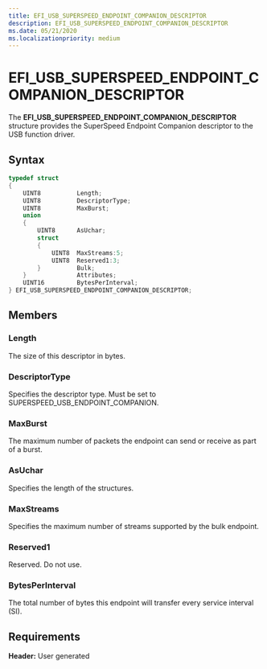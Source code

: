 ```yaml
---
title: EFI_USB_SUPERSPEED_ENDPOINT_COMPANION_DESCRIPTOR
description: EFI_USB_SUPERSPEED_ENDPOINT_COMPANION_DESCRIPTOR
ms.date: 05/21/2020
ms.localizationpriority: medium
---
```


# EFI\_USB\_SUPERSPEED\_ENDPOINT\_COMPANION\_DESCRIPTOR

The **EFI\_USB\_SUPERSPEED\_ENDPOINT\_COMPANION\_DESCRIPTOR** structure provides the SuperSpeed Endpoint Companion descriptor to the USB function driver.

## Syntax

```cpp
typedef struct
{
    UINT8          Length;
    UINT8          DescriptorType;
    UINT8          MaxBurst;
    union
    {
        UINT8      AsUchar;
        struct
        {
            UINT8  MaxStreams:5;
            UINT8  Reserved1:3;
        }          Bulk;
    }              Attributes;
    UINT16         BytesPerInterval;
} EFI_USB_SUPERSPEED_ENDPOINT_COMPANION_DESCRIPTOR;
```

## Members

### Length

The size of this descriptor in bytes.

### DescriptorType

Specifies the descriptor type. Must be set to SUPERSPEED\_USB\_ENDPOINT\_COMPANION.

### MaxBurst

The maximum number of packets the endpoint can send or receive as part of a burst.

### AsUchar

Specifies the length of the structures.

### MaxStreams

Specifies the maximum number of streams supported by the bulk endpoint.

### Reserved1

Reserved. Do not use.

### BytesPerInterval

The total number of bytes this endpoint will transfer every service interval (SI).

## Requirements

**Header:** User generated
